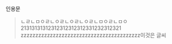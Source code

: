 인용문  
> ㄴㄹㄴㅁㅇㄹㄴㅇㄹㄴㅇㄹㄴㅇㄹㄴㅁㅇㄹㄴㅁㅇ  
21313131312312312312312331232312321  
zzzzzzzzzzzzzzzzzzzzzzzzzzzzzzzzzzzzzzzzz이것은 글씨  
  
